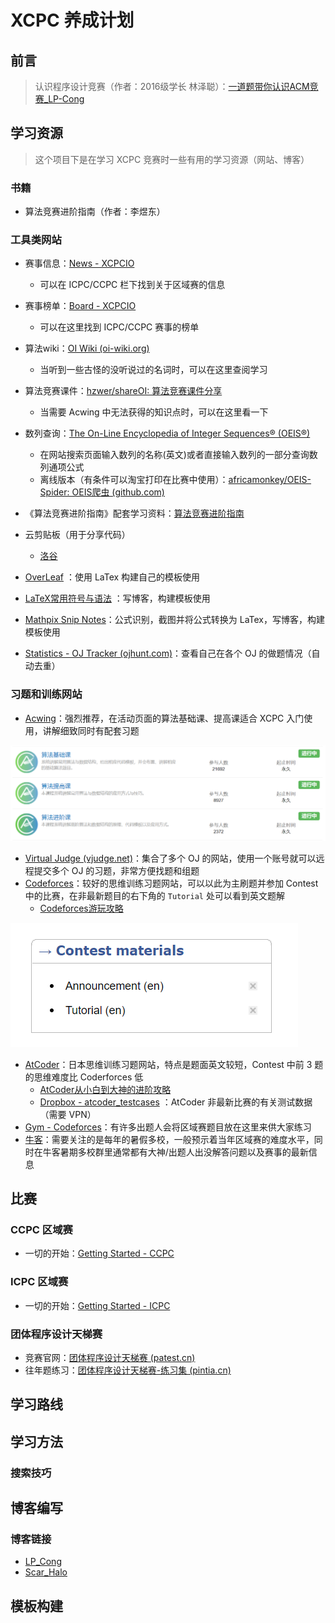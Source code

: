 # XCPC 养成计划

## 前言

> 认识程序设计竞赛（作者：2016级学长 林泽聪）：[一道题带你认识ACM竞赛_LP-Cong](https://lpcong.blog.csdn.net/article/details/77887804)

## 学习资源

> 这个项目下是在学习 XCPC 竞赛时一些有用的学习资源（网站、博客）

### 书籍

- 算法竞赛进阶指南（作者：李煜东）

### 工具类网站

- 赛事信息：[News - XCPCIO](https://xcpcio.com/)
  - 可以在 ICPC/CCPC 栏下找到关于区域赛的信息
- 赛事榜单：[Board - XCPCIO](https://board.xcpcio.com/)
  - 可以在这里找到  ICPC/CCPC 赛事的榜单

- 算法wiki：[OI Wiki (oi-wiki.org)](https://oi-wiki.org/)
  - 当听到一些古怪的没听说过的名词时，可以在这里查阅学习

- 算法竞赛课件：[hzwer/shareOI: 算法竞赛课件分享](https://github.com/hzwer/shareOI)
  - 当需要 Acwing 中无法获得的知识点时，可以在这里看一下

- 数列查询：[The On-Line Encyclopedia of Integer Sequences® (OEIS®)](http://oeis.org/)
  - 在网站搜索页面输入数列的名称(英文)或者直接输入数列的一部分查询数列通项公式
  - 离线版本（有条件可以淘宝打印在比赛中使用）：[africamonkey/OEIS-Spider: OEIS爬虫 (github.com)](https://github.com/africamonkey/OEIS-Spider)

- 《算法竞赛进阶指南》配套学习资料：[算法竞赛进阶指南](https://active.clewm.net/BR0hXu?qrurl=http://c3.clewm.net/BR0hXu&gtype=1&key=8bfd1166d5264ea7c3989515e774cd74ac84871282)
- 云剪贴板（用于分享代码）
  - [洛谷](https://www.luogu.com.cn/paste)

- [OverLeaf](https://cn.overleaf.com/) ：使用 LaTex 构建自己的模板使用
- [LaTeX常用符号与语法](https://blog.csdn.net/ShadyPi/article/details/83049219) ：写博客，构建模板使用
- [Mathpix Snip Notes](https://mathpix.com/)：公式识别，截图并将公式转换为 LaTex，写博客，构建模板使用
- [Statistics - OJ Tracker (ojhunt.com)](https://ojhunt.com/statistics)：查看自己在各个 OJ 的做题情况（自动去重）

### 习题和训练网站

- [Acwing](https://www.acwing.com/)：强烈推荐，在活动页面的算法基础课、提高课适合 XCPC 入门使用，讲解细致同时有配套习题

![image-20211219143301393](README.assets/image-20211219143301393.png)

- [Virtual Judge (vjudge.net)](https://vjudge.net/)：集合了多个 OJ 的网站，使用一个账号就可以远程提交多个 OJ 的习题，非常方便找题和组题
- [Codeforces](https://codeforces.com/)：较好的思维训练习题网站，可以以此为主刷题并参加 Contest 中的比赛，在非最新题目的右下角的 `Tutorial`  处可以看到英文题解
  - [Codeforces游玩攻略](https://www.luogu.com.cn/blog/ezoixx130/codeforces-tutorial)

![image-20211219144601380](README.assets/image-20211219144601380.png)

- [AtCoder](https://atcoder.jp/)：日本思维训练习题网站，特点是题面英文较短，Contest 中前 3 题的思维难度比 Coderforces 低
  - [AtCoder从小白到大神的进阶攻略](https://www.luogu.com.cn/blog/LHYLHY/AtCoder)
  - [Dropbox - atcoder_testcases](https://www.dropbox.com/sh/nx3tnilzqz7df8a/AAAYlTq2tiEHl5hsESw6-yfLa?dl=0) ：AtCoder 非最新比赛的有关测试数据（需要 VPN）
- [Gym - Codeforces](https://codeforces.com/gyms)：有许多出题人会将区域赛题目放在这里来供大家练习
- [牛客](https://ac.nowcoder.com/acm/home)：需要关注的是每年的暑假多校，一般预示着当年区域赛的难度水平，同时在牛客暑期多校群里通常都有大神/出题人出没解答问题以及赛事的最新信息

## 比赛

### CCPC 区域赛

- 一切的开始：[Getting Started - CCPC](https://xcpcio.com/info/ccpc/)

### ICPC 区域赛

- 一切的开始：[Getting Started - ICPC](https://xcpcio.com/info/icpc/)

### 团体程序设计天梯赛

- 竞赛官网：[团体程序设计天梯赛 (patest.cn)](https://gplt.patest.cn/regulation)
- 往年题练习：[团体程序设计天梯赛-练习集 (pintia.cn)](https://pintia.cn/problem-sets/994805046380707840/problems/type/7)

## 学习路线

## 学习方法

### 搜索技巧

## 博客编写

### 博客链接

- [LP_Cong](https://lpcong.blog.csdn.net/)
- [Scar_Halo](https://blog.csdn.net/Scar_Halo)

## 模板构建
